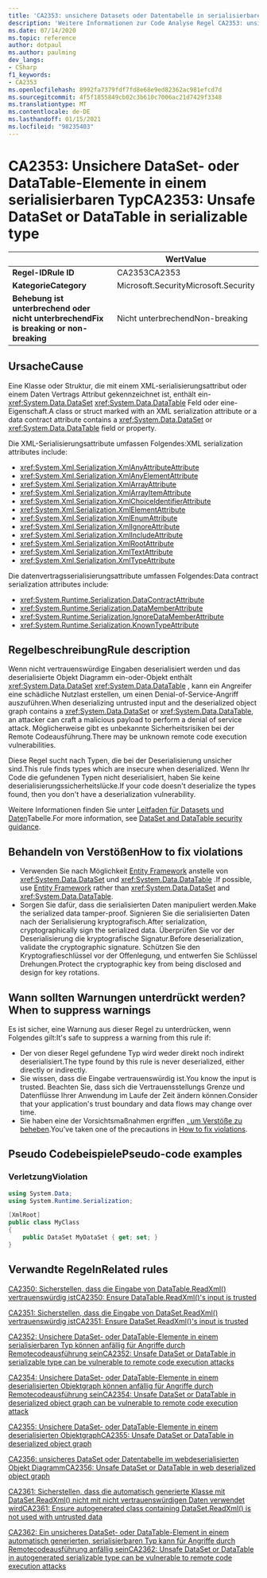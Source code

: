 ```yaml
---
title: 'CA2353: unsichere Datasets oder Datentabelle in serialisierbarem Typ (Code Analyse)'
description: 'Weitere Informationen zur Code Analyse Regel CA2353: unsichere Datasets oder Datentabelle in serialisierbaren Typen'
ms.date: 07/14/2020
ms.topic: reference
author: dotpaul
ms.author: paulming
dev_langs:
- CSharp
f1_keywords:
- CA2353
ms.openlocfilehash: 8992fa7379fdf7fd8e68e9ed82362ac981efcd7d
ms.sourcegitcommit: 4f5f1855849cb02c3b610c7006ac21d7429f3348
ms.translationtype: MT
ms.contentlocale: de-DE
ms.lasthandoff: 01/15/2021
ms.locfileid: "98235403"
---
```

# <a name="ca2353-unsafe-dataset-or-datatable-in-serializable-type"></a><span data-ttu-id="8ea75-103">CA2353: Unsichere DataSet- oder DataTable-Elemente in einem serialisierbaren Typ</span><span class="sxs-lookup"><span data-stu-id="8ea75-103">CA2353: Unsafe DataSet or DataTable in serializable type</span></span>

| | <span data-ttu-id="8ea75-104">Wert</span><span class="sxs-lookup"><span data-stu-id="8ea75-104">Value</span></span> |
|-|-|
| <span data-ttu-id="8ea75-105">**Regel-ID**</span><span class="sxs-lookup"><span data-stu-id="8ea75-105">**Rule ID**</span></span> |<span data-ttu-id="8ea75-106">CA2353</span><span class="sxs-lookup"><span data-stu-id="8ea75-106">CA2353</span></span>|
| <span data-ttu-id="8ea75-107">**Kategorie**</span><span class="sxs-lookup"><span data-stu-id="8ea75-107">**Category**</span></span> |<span data-ttu-id="8ea75-108">Microsoft.Security</span><span class="sxs-lookup"><span data-stu-id="8ea75-108">Microsoft.Security</span></span>|
| <span data-ttu-id="8ea75-109">**Behebung ist unterbrechend oder nicht unterbrechend**</span><span class="sxs-lookup"><span data-stu-id="8ea75-109">**Fix is breaking or non-breaking**</span></span> |<span data-ttu-id="8ea75-110">Nicht unterbrechend</span><span class="sxs-lookup"><span data-stu-id="8ea75-110">Non-breaking</span></span>|

## <a name="cause"></a><span data-ttu-id="8ea75-111">Ursache</span><span class="sxs-lookup"><span data-stu-id="8ea75-111">Cause</span></span>

<span data-ttu-id="8ea75-112">Eine Klasse oder Struktur, die mit einem XML-serialisierungsattribut oder einem Daten Vertrags Attribut gekennzeichnet ist, enthält ein- <xref:System.Data.DataSet> <xref:System.Data.DataTable> Feld oder eine-Eigenschaft.</span><span class="sxs-lookup"><span data-stu-id="8ea75-112">A class or struct marked with an XML serialization attribute or a data contract attribute contains a <xref:System.Data.DataSet> or <xref:System.Data.DataTable> field or property.</span></span>

<span data-ttu-id="8ea75-113">Die XML-Serialisierungsattribute umfassen Folgendes:</span><span class="sxs-lookup"><span data-stu-id="8ea75-113">XML serialization attributes include:</span></span>

- <xref:System.Xml.Serialization.XmlAnyAttributeAttribute>
- <xref:System.Xml.Serialization.XmlAnyElementAttribute>
- <xref:System.Xml.Serialization.XmlArrayAttribute>
- <xref:System.Xml.Serialization.XmlArrayItemAttribute>
- <xref:System.Xml.Serialization.XmlChoiceIdentifierAttribute>
- <xref:System.Xml.Serialization.XmlElementAttribute>
- <xref:System.Xml.Serialization.XmlEnumAttribute>
- <xref:System.Xml.Serialization.XmlIgnoreAttribute>
- <xref:System.Xml.Serialization.XmlIncludeAttribute>
- <xref:System.Xml.Serialization.XmlRootAttribute>
- <xref:System.Xml.Serialization.XmlTextAttribute>
- <xref:System.Xml.Serialization.XmlTypeAttribute>

<span data-ttu-id="8ea75-114">Die datenvertragsserialisierungsattribute umfassen Folgendes:</span><span class="sxs-lookup"><span data-stu-id="8ea75-114">Data contract serialization attributes include:</span></span>

- <xref:System.Runtime.Serialization.DataContractAttribute>
- <xref:System.Runtime.Serialization.DataMemberAttribute>
- <xref:System.Runtime.Serialization.IgnoreDataMemberAttribute>
- <xref:System.Runtime.Serialization.KnownTypeAttribute>

## <a name="rule-description"></a><span data-ttu-id="8ea75-115">Regelbeschreibung</span><span class="sxs-lookup"><span data-stu-id="8ea75-115">Rule description</span></span>

<span data-ttu-id="8ea75-116">Wenn nicht vertrauenswürdige Eingaben deserialisiert werden und das deserialisierte Objekt Diagramm ein-oder-Objekt enthält <xref:System.Data.DataSet> <xref:System.Data.DataTable> , kann ein Angreifer eine schädliche Nutzlast erstellen, um einen Denial-of-Service-Angriff auszuführen.</span><span class="sxs-lookup"><span data-stu-id="8ea75-116">When deserializing untrusted input and the deserialized object graph contains a <xref:System.Data.DataSet> or <xref:System.Data.DataTable>, an attacker can craft a malicious payload to perform a denial of service attack.</span></span> <span data-ttu-id="8ea75-117">Möglicherweise gibt es unbekannte Sicherheitsrisiken bei der Remote Codeausführung.</span><span class="sxs-lookup"><span data-stu-id="8ea75-117">There may be unknown remote code execution vulnerabilities.</span></span>

<span data-ttu-id="8ea75-118">Diese Regel sucht nach Typen, die bei der Deserialisierung unsicher sind.</span><span class="sxs-lookup"><span data-stu-id="8ea75-118">This rule finds types which are insecure when deserialized.</span></span> <span data-ttu-id="8ea75-119">Wenn Ihr Code die gefundenen Typen nicht deserialisiert, haben Sie keine deserialisierungssicherheitslücke.</span><span class="sxs-lookup"><span data-stu-id="8ea75-119">If your code doesn't deserialize the types found, then you don't have a deserialization vulnerability.</span></span>

<span data-ttu-id="8ea75-120">Weitere Informationen finden Sie unter [Leitfaden für Datasets und Daten](../../../framework/data/adonet/dataset-datatable-dataview/security-guidance.md)Tabelle.</span><span class="sxs-lookup"><span data-stu-id="8ea75-120">For more information, see [DataSet and DataTable security guidance](../../../framework/data/adonet/dataset-datatable-dataview/security-guidance.md).</span></span>

## <a name="how-to-fix-violations"></a><span data-ttu-id="8ea75-121">Behandeln von Verstößen</span><span class="sxs-lookup"><span data-stu-id="8ea75-121">How to fix violations</span></span>

- <span data-ttu-id="8ea75-122">Verwenden Sie nach Möglichkeit [Entity Framework](/ef/) anstelle von <xref:System.Data.DataSet> und <xref:System.Data.DataTable> .</span><span class="sxs-lookup"><span data-stu-id="8ea75-122">If possible, use [Entity Framework](/ef/) rather than <xref:System.Data.DataSet> and <xref:System.Data.DataTable>.</span></span>
- <span data-ttu-id="8ea75-123">Sorgen Sie dafür, dass die serialisierten Daten manipuliert werden.</span><span class="sxs-lookup"><span data-stu-id="8ea75-123">Make the serialized data tamper-proof.</span></span> <span data-ttu-id="8ea75-124">Signieren Sie die serialisierten Daten nach der Serialisierung kryptografisch.</span><span class="sxs-lookup"><span data-stu-id="8ea75-124">After serialization, cryptographically sign the serialized data.</span></span> <span data-ttu-id="8ea75-125">Überprüfen Sie vor der Deserialisierung die kryptografische Signatur.</span><span class="sxs-lookup"><span data-stu-id="8ea75-125">Before deserialization, validate the cryptographic signature.</span></span> <span data-ttu-id="8ea75-126">Schützen Sie den Kryptografieschlüssel vor der Offenlegung, und entwerfen Sie Schlüssel Drehungen.</span><span class="sxs-lookup"><span data-stu-id="8ea75-126">Protect the cryptographic key from being disclosed and design for key rotations.</span></span>

## <a name="when-to-suppress-warnings"></a><span data-ttu-id="8ea75-127">Wann sollten Warnungen unterdrückt werden?</span><span class="sxs-lookup"><span data-stu-id="8ea75-127">When to suppress warnings</span></span>

<span data-ttu-id="8ea75-128">Es ist sicher, eine Warnung aus dieser Regel zu unterdrücken, wenn Folgendes gilt:</span><span class="sxs-lookup"><span data-stu-id="8ea75-128">It's safe to suppress a warning from this rule if:</span></span>

- <span data-ttu-id="8ea75-129">Der von dieser Regel gefundene Typ wird weder direkt noch indirekt deserialisiert.</span><span class="sxs-lookup"><span data-stu-id="8ea75-129">The type found by this rule is never deserialized, either directly or indirectly.</span></span>
- <span data-ttu-id="8ea75-130">Sie wissen, dass die Eingabe vertrauenswürdig ist.</span><span class="sxs-lookup"><span data-stu-id="8ea75-130">You know the input is trusted.</span></span> <span data-ttu-id="8ea75-131">Beachten Sie, dass sich die Vertrauensstellungs Grenze und Datenflüsse Ihrer Anwendung im Laufe der Zeit ändern können.</span><span class="sxs-lookup"><span data-stu-id="8ea75-131">Consider that your application's trust boundary and data flows may change over time.</span></span>
- <span data-ttu-id="8ea75-132">Sie haben eine der Vorsichtsmaßnahmen ergriffen [, um Verstöße zu beheben](#how-to-fix-violations).</span><span class="sxs-lookup"><span data-stu-id="8ea75-132">You've taken one of the precautions in [How to fix violations](#how-to-fix-violations).</span></span>

## <a name="pseudo-code-examples"></a><span data-ttu-id="8ea75-133">Pseudo Codebeispiele</span><span class="sxs-lookup"><span data-stu-id="8ea75-133">Pseudo-code examples</span></span>

### <a name="violation"></a><span data-ttu-id="8ea75-134">Verletzung</span><span class="sxs-lookup"><span data-stu-id="8ea75-134">Violation</span></span>

```csharp
using System.Data;
using System.Runtime.Serialization;

[XmlRoot]
public class MyClass
{
    public DataSet MyDataSet { get; set; }
}
```

## <a name="related-rules"></a><span data-ttu-id="8ea75-135">Verwandte Regeln</span><span class="sxs-lookup"><span data-stu-id="8ea75-135">Related rules</span></span>

[<span data-ttu-id="8ea75-136">CA2350: Sicherstellen, dass die Eingabe von DataTable.ReadXml() vertrauenswürdig ist</span><span class="sxs-lookup"><span data-stu-id="8ea75-136">CA2350: Ensure DataTable.ReadXml()'s input is trusted</span></span>](ca2350.md)

[<span data-ttu-id="8ea75-137">CA2351: Sicherstellen, dass die Eingabe von DataSet.ReadXml() vertrauenswürdig ist</span><span class="sxs-lookup"><span data-stu-id="8ea75-137">CA2351: Ensure DataSet.ReadXml()'s input is trusted</span></span>](ca2351.md)

[<span data-ttu-id="8ea75-138">CA2352: Unsichere DataSet- oder DataTable-Elemente in einem serialisierbaren Typ können anfällig für Angriffe durch Remotecodeausführung sein</span><span class="sxs-lookup"><span data-stu-id="8ea75-138">CA2352: Unsafe DataSet or DataTable in serializable type can be vulnerable to remote code execution attacks</span></span>](ca2352.md)

[<span data-ttu-id="8ea75-139">CA2354: Unsichere DataSet- oder DataTable-Elemente in einem deserialisierten Objektgraph können anfällig für Angriffe durch Remotecodeausführung sein</span><span class="sxs-lookup"><span data-stu-id="8ea75-139">CA2354: Unsafe DataSet or DataTable in deserialized object graph can be vulnerable to remote code execution attack</span></span>](ca2354.md)

[<span data-ttu-id="8ea75-140">CA2355: Unsichere DataSet- oder DataTable-Elemente in einem deserialisierten Objektgraph</span><span class="sxs-lookup"><span data-stu-id="8ea75-140">CA2355: Unsafe DataSet or DataTable in deserialized object graph</span></span>](ca2355.md)

[<span data-ttu-id="8ea75-141">CA2356: unsicheres DataSet oder Datentabelle im webdeserialisierten Objekt Diagramm</span><span class="sxs-lookup"><span data-stu-id="8ea75-141">CA2356: Unsafe DataSet or DataTable in web deserialized object graph</span></span>](ca2356.md)

[<span data-ttu-id="8ea75-142">CA2361: Sicherstellen, dass die automatisch generierte Klasse mit DataSet.ReadXml() nicht mit nicht vertrauenswürdigen Daten verwendet wird</span><span class="sxs-lookup"><span data-stu-id="8ea75-142">CA2361: Ensure autogenerated class containing DataSet.ReadXml() is not used with untrusted data</span></span>](ca2361.md)

[<span data-ttu-id="8ea75-143">CA2362: Ein unsicheres DataSet- oder DataTable-Element in einem automatisch generierten, serialisierbaren Typ kann für Angriffe durch Remotecodeausführung anfällig sein</span><span class="sxs-lookup"><span data-stu-id="8ea75-143">CA2362: Unsafe DataSet or DataTable in autogenerated serializable type can be vulnerable to remote code execution attacks</span></span>](ca2362.md)
